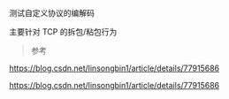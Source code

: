 测试自定义协议的编解码

主要针对 TCP 的拆包/粘包行为

> 参考

https://blog.csdn.net/linsongbin1/article/details/77915686

https://blog.csdn.net/linsongbin1/article/details/77915686